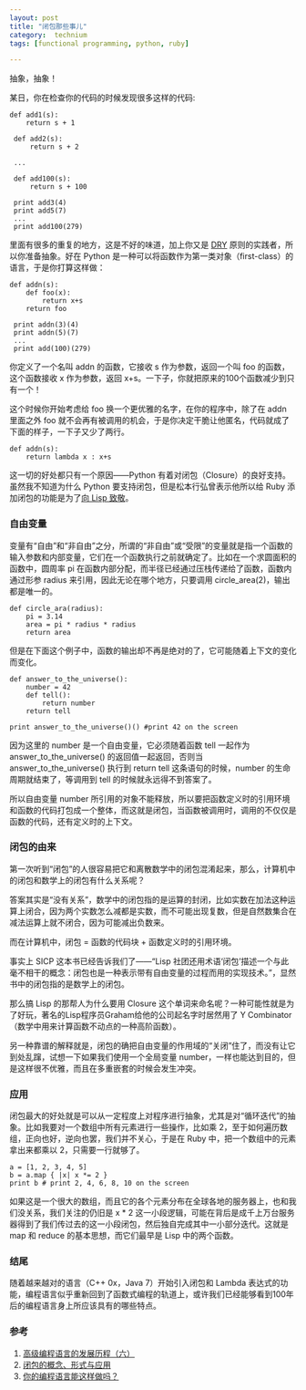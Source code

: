 ```yaml
---
layout: post
title: "闭包那些事儿"
category:  technium
tags: [functional programming, python, ruby]

---
```


抽象，抽象！

某日，你在检查你的代码的时候发现很多这样的代码:

	def add1(s):
		return s + 1
 
	 def add2(s):
		 return s + 2
 
	 ...
 
	 def add100(s):
		 return s + 100
 
	 print add3(4)
	 print add5(7)
	 ...
	 print add100(279)


里面有很多的重复的地方，这是不好的味道，加上你又是 [DRY](http://en.wikipedia.org/wiki/Don't_repeat_yourself) 原则的实践者，所以你准备抽象。好在 Python 是一种可以将函数作为第一类对象（first-class）的语言，于是你打算这样做：


	def addn(s):
		def foo(x):
			return x+s
		return foo
 
	 print addn(3)(4)
	 print addn(5)(7)
	 ...
	 print add(100)(279)


你定义了一个名叫 addn 的函数，它接收 s 作为参数，返回一个叫 foo 的函数，这个函数接收 x 作为参数，返回 x+s。一下子，你就把原来的100个函数减少到只有一个！


这个时候你开始考虑给 foo 换一个更优雅的名字，在你的程序中，除了在 addn 里面之外 foo 就不会再有被调用的机会，于是你决定干脆让他匿名，代码就成了下面的样子，一下子又少了两行。


	def addn(s):
		return lambda x : x+s


这一切的好处都只有一个原因——Python 有着对闭包（Closure）的良好支持。虽然我不知道为什么 Python 要支持闭包，但是松本行弘曾表示他所以给 Ruby 添加闭包的功能是为了[向 Lisp 致敬](http://www.artima.com/intv/closures.html)。


### 自由变量

变量有“自由”和“非自由”之分，所谓的“非自由”或“受限”的变量就是指一个函数的输入参数和内部变量，它们在一个函数执行之前就确定了。比如在一个求圆面积的函数中，圆周率 pi 在函数内部分配，而半径已经通过压栈传递给了函数，函数内通过形参 radius 来引用，因此无论在哪个地方，只要调用 circle_area(2)，输出都是唯一的。


	def circle_ara(radius):
		pi = 3.14
		area = pi * radius * radius
		return area


但是在下面这个例子中，函数的输出却不再是绝对的了，它可能随着上下文的变化而变化。


	def answer_to_the_universe():
		number = 42
		def tell():
			return number
		return tell
 
	print answer_to_the_universe()() #print 42 on the screen
	
	
因为这里的 number 是一个自由变量，它必须随着函数 tell 一起作为 answer\_to\_the\_universe() 的返回值一起返回，否则当 answer\_to\_the_universe() 执行到 return tell 这条语句的时候，number 的生命周期就结束了，等调用到 tell 的时候就永远得不到答案了。


所以自由变量 number 所引用的对象不能释放，所以要把函数定义时的引用环境和函数的代码打包成一个整体，而这就是闭包，当函数被调用时，调用的不仅仅是函数的代码，还有定义时的上下文。


### 闭包的由来


第一次听到“闭包”的人很容易把它和离散数学中的闭包混淆起来，那么，计算机中的闭包和数学上的闭包有什么关系呢？


答案其实是“没有关系”，数学中的闭包指的是运算的封闭，比如实数在加法这种运算上闭合，因为两个实数怎么减都是实数，而不可能出现复数，但是自然数集合在减法运算上就不闭合，因为可能减出负数来。


而在计算机中，闭包 = 函数的代码块 + 函数定义时的引用环境。


事实上 SICP 这本书已经告诉我们了——“Lisp 社团还用术语‘闭包’描述一个与此毫不相干的概念：闭包也是一种表示带有自由变量的过程而用的实现技术。”，显然书中的闭包指的是数学上的闭包。


那么搞 Lisp 的那帮人为什么要用 Closure 这个单词来命名呢？一种可能性就是为了好玩，著名的Lisp程序员Graham给他的公司起名字时居然用了 Y Combinator（数学中用来计算函数不动点的一种高阶函数）。


另一种靠谱的解释就是，闭包的确把自由变量的作用域的“关闭”住了，而没有让它到处乱蹿，试想一下如果我们使用一个全局变量 number，一样也能达到目的，但是这样很不优雅，而且在多重嵌套的时候会发生冲突。


### 应用


闭包最大的好处就是可以从一定程度上对程序进行抽象，尤其是对“循环迭代”的抽象。比如我要对一个数组中所有元素进行一些操作，比如乘 2，至于如何遍历数组，正向也好，逆向也罢，我们并不关心，于是在 Ruby 中，把一个数组中的元素拿出来都乘以 2，只需要一行就够了。

	a = [1, 2, 3, 4, 5]
	b = a.map { |x| x *= 2 }
	print b # print 2, 4, 6, 8, 10 on the screen

如果这是一个很大的数组，而且它的各个元素分布在全球各地的服务器上，也和我们没关系，我们关注的仍旧是 x * 2 这一小段逻辑，可能在背后是成千上万台服务器得到了我们传过去的这一小段闭包，然后独自完成其中一小部分迭代。这就是 map 和 reduce 的基本思想，而它们最早是 Lisp 中的两个函数。


### 结尾

随着越来越对的语言（C++ 0x，Java 7）开始引入闭包和 Lambda 表达式的功能，编程语言似乎重新回到了函数式编程的轨道上，或许我们已经能够看到100年后的编程语言身上所应该具有的哪些特点。


### 参考

1. [高级编程语言的发展历程（六）](http://www.nowamagic.net/program/program_DevelopOfHLPL_part6.php)
2.  [闭包的概念、形式与应用](http://www.ibm.com/developerworks/cn/linux/l-cn-closure/index.html )
3.  [你的编程语言能这样做吗？](http://www.aqee.net/can-your-programming-language-do-this/)
